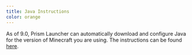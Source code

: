 ```yaml
---
title: Java Instructions
color: orange
---
```


As of 9.0, Prism Launcher can automatically download and configure Java for the version of Minecraft you are using. The instructions can be found [here](https://prismlauncher.org/wiki/getting-started/installing-java/).
